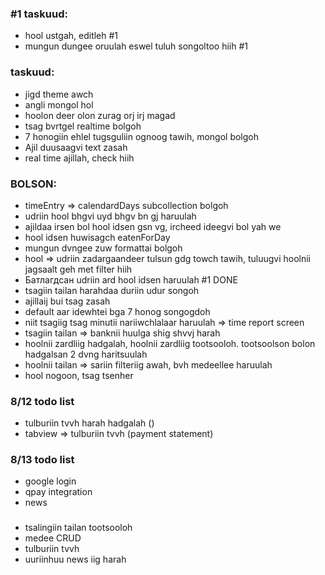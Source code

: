 ### #1 taskuud:
- hool ustgah, editleh  #1
-  mungun dungee oruulah eswel tuluh songoltoo hiih #1

### taskuud:
- jigd theme awch
- angli mongol hol
- hoolon deer olon zurag orj irj magad
- tsag bvrtgel realtime bolgoh
- 7 honogiin ehlel tugsguliin ognoog tawih, mongol bolgoh
- Ajil duusaagvi text zasah
- real time ajillah, check hiih

###  BOLSON:
-  timeEntry => calendardDays subcollection bolgoh
-  udriin hool bhgvi uyd bhgv bn gj haruulah   
-  ajildaa irsen bol hool idsen gsn vg, ircheed ideegvi bol yah we
-  hool idsen huwisagch eatenForDay
- mungun dvngee zuw formattai bolgoh
-  hool => udriin zadargaandeer tulsun gdg towch tawih, tuluugvi hoolnii jagsaalt geh met filter hiih
-  Батлагдсан udriin ard hool idsen haruulah #1  DONE
- tsagiin tailan harahdaa duriin udur songoh
- ajillaij bui tsag zasah
- default aar idewhtei bga 7 honog songogdoh
- niit tsagiig tsag minutii nariiwchlalaar haruulah => time report screen
- tsagiin tailan => banknii huulga shig shvvj harah
- hoolnii zardliig hadgalah, hoolnii zardliig tootsooloh. tootsoolson bolon hadgalsan 
  2 dvng haritsuulah
- hoolnii tailan => sariin filteriig awah, bvh medeellee haruulah
- hool nogoon, tsag tsenher

### 8/12 todo list
- tulburiin tvvh harah hadgalah ()
- tabview => tulburiin tvvh (payment statement) 

### 8/13 todo list
- google login
- qpay integration
- news

### 
- tsalingiin tailan tootsooloh
- medee CRUD 
- tulburiin tvvh 
- uuriinhuu news iig harah 